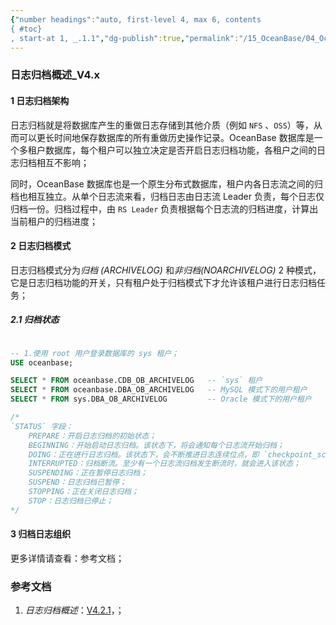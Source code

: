 ```yaml
---
{"number headings":"auto, first-level 4, max 6, contents
{ #toc}
, start-at 1, _.1.1","dg-publish":true,"permalink":"/15_OceanBase/04_OceanBase 安全，高可用，容灾/OceanBase 高可用和容灾/备份恢复管理_V4.x/日志归档概述_V4.x/","dgPassFrontmatter":true}
---
```



### 日志归档概述_V4.x
#### 1 日志归档架构

日志归档就是将数据库产生的重做日志存储到其他介质（例如 `NFS` 、`OSS`）等，从而可以更长时间地保存数据库的所有重做历史操作记录。OceanBase 数据库是一个多租户数据库，每个租户可以独立决定是否开启日志归档功能，各租户之间的日志归档相互不影响；

同时，OceanBase 数据库也是一个原生分布式数据库，租户内各日志流之间的归档也相互独立。从单个日志流来看，归档日志由日志流 Leader 负责，每个日志仅归档一份。归档过程中，由 `RS Leader` 负责根据每个日志流的归档进度，计算出当前租户的归档进度；


#### 2 日志归档模式
日志归档模式分为*归档 (ARCHIVELOG)* 和*非归档(NOARCHIVELOG)* 2 种模式，它是日志归档功能的开关，只有租户处于归档模式下才允许该租户进行日志归档任务；


##### 2.1 归档状态
```sql

-- 1.使用 root 用户登录数据库的 sys 租户；
USE oceanbase;

SELECT * FROM oceanbase.CDB_OB_ARCHIVELOG   -- `sys` 租户
SELECT * FROM oceanbase.DBA_OB_ARCHIVELOG   -- MySQL 模式下的用户租户
SELECT * FROM sys.DBA_OB_ARCHIVELOG         -- Oracle 模式下的用户租户

/*
`STATUS` 字段：
	PREPARE：开启日志归档的初始状态；
	BEGINNING：开始启动日志归档。该状态下，将会通知每个日志流开始归档；
	DOING：正在进行日志归档。该状态下，会不断推进日志连续位点，即 `checkpoint_scn`；
	INTERRUPTED：归档断流。至少有一个日志流归档发生断流时，就会进入该状态；
	SUSPENDING：正在暂停日志归档；
	SUSPEND：日志归档已暂停；
	STOPPING：正在关闭日志归档；
	STOP：日志归档已停止；
*/
```

#### 3 归档日志组织
更多详情请查看：参考文档；

### 参考文档
1. *日志归档概述*：[V4.2.1](https://www.oceanbase.com/docs/common-oceanbase-database-cn-1000000000218399)，；


